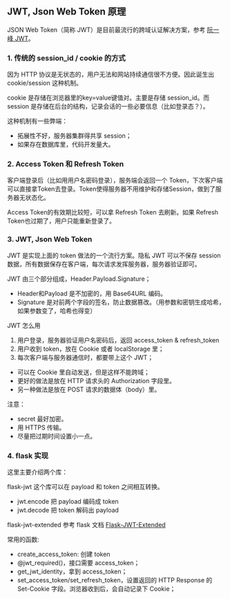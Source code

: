 ## JWT, Json Web Token 原理

JSON Web Token（简称 JWT）是目前最流行的跨域认证解决方案，参考 [阮一峰 JWT](https://www.ruanyifeng.com/blog/2018/07/json_web_token-tutorial.html)。

### 1. 传统的 session_id / cookie 的方式

因为 HTTP 协议是无状态的，用户无法和网站持续通信很不方便。因此诞生出 cookie/session 这种机制。

cookie 是存储在浏览器里的key=value键值对。主要是存储 session_id。而 session 是存储在后台的结构，记录会话的一些必要信息（比如登录态？）。

这种机制有一些弊端：
- 拓展性不好，服务器集群得共享 session；
- 如果存在数据库里，代码开发量大。

### 2. Access Token 和 Refresh Token
客户端登录后（比如用用户名密码登录），服务端会返回一个 Token，下次客户端可以直接拿Token去登录。Token使得服务器不用维护和存储Session，做到了服务器无状态化。

Access Token的有效期比较短，可以拿 Refresh Token 去刷新。如果 Refresh Token也过期了，用户只能重新登录了。

### 3. JWT, Json Web Token
JWT 是实现上面的 token 做法的一个流行方案。隐私 JWT 可以不保存 session 数据，所有数据保存在客户端，每次请求发挥服务器，服务器验证即可。

JWT 由三个部分组成，Header.Payload.Signature；
- Header和Payload 是不加密的，用 Base64URL 编码。
- Signature 是对前两个字段的签名，防止数据篡改。（用参数和密钥生成哈希，如果参数变了，哈希也得变）

JWT 怎么用
1. 用户登录，服务器验证用户名密码后，返回 access_token & refresh_token
2. 用户收到 token，放在 Cookie 或者 localStorage 里；
3. 每次客户端与服务器通信时，都要带上这个 JWT；
  - 可以在 Cookie 里自动发送，但是这样不能跨域；
  - 更好的做法是放在 HTTP 请求头的 Authorization 字段里。
  - 另一种做法是放在 POST 请求的数据体（body）里。

注意：
- secret 最好加密。
- 用 HTTPS 传输。
- 尽量把过期时间设置小一点。


### 4. flask 实现

这里主要介绍两个库：

flask-jwt
这个库可以在 payload 和 token 之间相互转换。
- jwt.encode 把 payload 编码成 token
- jwt.decode 把 token 解码出 payload


flask-jwt-extended
参考 flask 文档 [Flask-JWT-Extended](https://flask-jwt-extended.readthedocs.io/en/stable/) 

常用的函数:
- create_access_token: 创建 token
- @jwt_required()，接口需要 access_token；
- get_jwt_identity，拿到 access_token；
- set_access_token/set_refresh_token，设置返回的 HTTP Response 的 Set-Cookie 字段。浏览器收到后，会自动记录下 Cookie；
